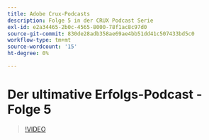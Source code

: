 ```yaml
---
title: Adobe Crux-Podcasts
description: Folge 5 in der CRUX Podcast Serie
exl-id: e2a34465-2b0c-4565-8000-78f1ac8c97d0
source-git-commit: 830de28adb358ae69ae4bb51dd41c507433bd5c0
workflow-type: tm+mt
source-wordcount: '15'
ht-degree: 0%

---
```


# Der ultimative Erfolgs-Podcast - Folge 5

>[!VIDEO](https://video.tv.adobe.com/v/3428867?quality=12learn=on)

